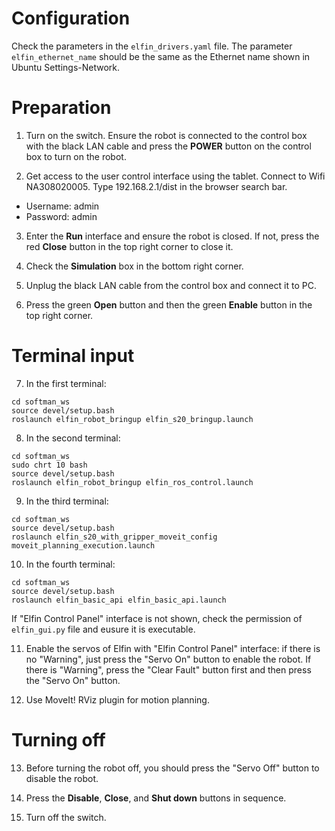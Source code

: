 # Configuration
Check the parameters in the `elfin_drivers.yaml` file. The parameter `elfin_ethernet_name` should be the same as the Ethernet name shown in Ubuntu Settings-Network.

# Preparation
1. Turn on the switch. Ensure the robot is connected to the control box with the black LAN cable and press the **POWER** button on the control box to turn on the robot.

2. Get access to the user control interface using the tablet. Connect to Wifi NA308020005. Type 192.168.2.1/dist in the browser search bar.
* Username: admin
* Password: admin

3. Enter the **Run** interface and ensure the robot is closed. If not, press the red **Close** button in the top right corner to close it.

4. Check the **Simulation** box in the bottom right corner.

5. Unplug the black LAN cable from the control box and connect it to PC.

6. Press the green **Open** button and then the green **Enable** button in the top right corner.

# Terminal input

7. In the first terminal:
```
cd softman_ws
source devel/setup.bash
roslaunch elfin_robot_bringup elfin_s20_bringup.launch
```

8. In the second terminal:
```
cd softman_ws
sudo chrt 10 bash
source devel/setup.bash
roslaunch elfin_robot_bringup elfin_ros_control.launch
```

9. In the third terminal:
```
cd softman_ws
source devel/setup.bash
roslaunch elfin_s20_with_gripper_moveit_config moveit_planning_execution.launch
```

10. In the fourth terminal:
```
cd softman_ws
source devel/setup.bash
roslaunch elfin_basic_api elfin_basic_api.launch
```
If "Elfin Control Panel" interface is not shown, check the permission of `elfin_gui.py` file and eusure it is executable.

11. Enable the servos of Elfin with "Elfin Control Panel" interface: if there is no "Warning", just press the "Servo On" button to enable the robot. If there is "Warning", press the "Clear Fault" button first and then press the "Servo On" button.

12. Use MoveIt! RViz plugin for motion planning.

# Turning off

13. Before turning the robot off, you should press the "Servo Off" button to disable the robot.

14. Press the **Disable**, **Close**, and **Shut down** buttons in sequence.

15. Turn off the switch.